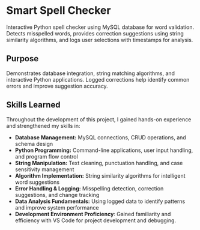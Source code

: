 # Smart Spell Checker

Interactive Python spell checker using MySQL database for word validation. Detects misspelled words, provides correction suggestions using string similarity algorithms, and logs user selections with timestamps for analysis.

## Purpose

Demonstrates database integration, string matching algorithms, and interactive Python applications. Logged corrections help identify common errors and improve suggestion accuracy.

## Skills Learned

Throughout the development of this project, I gained hands-on experience and strengthened my skills in:

* **Database Management:** MySQL connections, CRUD operations, and schema design
* **Python Programming:** Command-line applications, user input handling, and program flow control
* **String Manipulation:** Text cleaning, punctuation handling, and case sensitivity management
* **Algorithm Implementation:** String similarity algorithms for intelligent word suggestions
* **Error Handling & Logging:** Misspelling detection, correction suggestions, and change tracking
* **Data Analysis Fundamentals:** Using logged data to identify patterns and improve system performance
* **Development Environment Proficiency**: Gained familiarity and efficiency with VS Code for project development and debugging.


